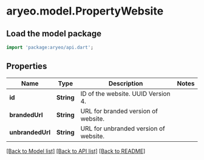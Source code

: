 # aryeo.model.PropertyWebsite

## Load the model package
```dart
import 'package:aryeo/api.dart';
```

## Properties
Name | Type | Description | Notes
------------ | ------------- | ------------- | -------------
**id** | **String** | ID of the website. UUID Version 4. | 
**brandedUrl** | **String** | URL for branded version of website. | 
**unbrandedUrl** | **String** | URL for unbranded version of website. | 

[[Back to Model list]](../README.md#documentation-for-models) [[Back to API list]](../README.md#documentation-for-api-endpoints) [[Back to README]](../README.md)


